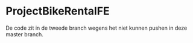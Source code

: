 # ProjectBikeRentalFE

De code zit in de tweede branch wegens het niet kunnen pushen in deze master branch.
